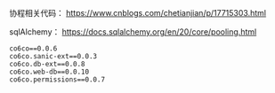 协程相关代码：
https://www.cnblogs.com/chetianjian/p/17715303.html

sqlAlchemy：
https://docs.sqlalchemy.org/en/20/core/pooling.html


```
co6co==0.0.6
co6co.sanic-ext==0.0.3
co6co.db-ext==0.0.8
co6co.web-db==0.0.10
co6co.permissions==0.0.7

```
